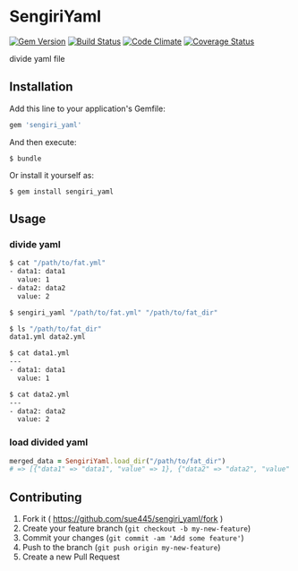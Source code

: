 # SengiriYaml

[![Gem Version](https://badge.fury.io/rb/sengiri_yaml.svg)](http://badge.fury.io/rb/sengiri_yaml)
[![Build Status](https://github.com/sue445/sengiri_yaml/workflows/test/badge.svg?branch=master)](https://github.com/sue445/sengiri_yaml/actions?query=workflow%3Atest)
[![Code Climate](https://codeclimate.com/github/sue445/sengiri_yaml/badges/gpa.svg)](https://codeclimate.com/github/sue445/sengiri_yaml)
[![Coverage Status](https://img.shields.io/coveralls/sue445/sengiri_yaml.svg)](https://coveralls.io/r/sue445/sengiri_yaml)

divide yaml file

## Installation

Add this line to your application's Gemfile:

```ruby
gem 'sengiri_yaml'
```

And then execute:

    $ bundle

Or install it yourself as:

    $ gem install sengiri_yaml

## Usage

### divide yaml
```bash
$ cat "/path/to/fat.yml"
- data1: data1
  value: 1
- data2: data2
  value: 2

$ sengiri_yaml "/path/to/fat.yml" "/path/to/fat_dir"

$ ls "/path/to/fat_dir"
data1.yml data2.yml

$ cat data1.yml
---
- data1: data1
  value: 1

$ cat data2.yml
---
- data2: data2
  value: 2
```

### load divided yaml
```ruby
merged_data = SengiriYaml.load_dir("/path/to/fat_dir")
# => [{"data1" => "data1", "value" => 1}, {"data2" => "data2", "value" => 2}]
```

## Contributing

1. Fork it ( https://github.com/sue445/sengiri_yaml/fork )
2. Create your feature branch (`git checkout -b my-new-feature`)
3. Commit your changes (`git commit -am 'Add some feature'`)
4. Push to the branch (`git push origin my-new-feature`)
5. Create a new Pull Request
